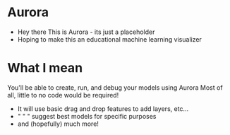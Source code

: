 # Aurora
- Hey there
This is Aurora - its just a placeholder
- Hoping to make this an educational machine learning visualizer

# What I mean
You'll be able to create, run, and debug your models using Aurora
Most of all, little to no code would be required!
- It will use basic drag and drop features to add layers, etc...
-  "   "   "  suggest best models for specific purposes
- and (hopefully) much more!
